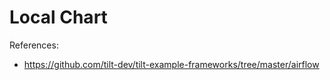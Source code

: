 # Local Chart

References:

- https://github.com/tilt-dev/tilt-example-frameworks/tree/master/airflow